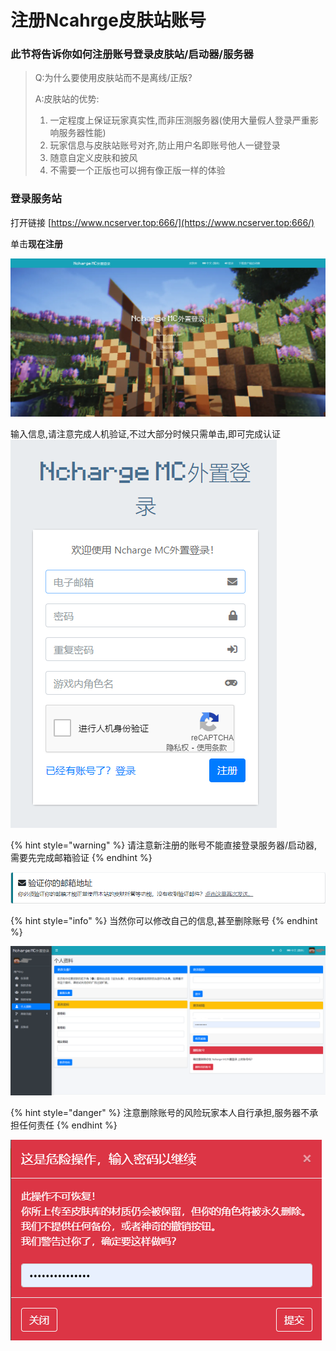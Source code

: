 # 注册Ncahrge皮肤站账号

### 此节将告诉你如何注册账号登录皮肤站/启动器/服务器

> Q:为什么要使用皮肤站而不是离线/正版?
>
> A:皮肤站的优势:
>
> 1. 一定程度上保证玩家真实性,而非压测服务器(使用大量假人登录严重影响服务器性能)
> 2. 玩家信息与皮肤站账号对齐,防止用户名即账号他人一键登录
> 3. 随意自定义皮肤和披风
> 4. 不需要一个正版也可以拥有像正版一样的体验

### 登录服务站&#x20;

打开链接 [https://www.ncserver.top:666/](https://www.ncserver.top:666/)

单击**现在注册**

![](<../.gitbook/assets/image (10).png>)

输入信息,请注意完成人机验证,不过大部分时候只需单击,即可完成认证<img src="../.gitbook/assets/image (13).png" alt="" data-size="original">

{% hint style="warning" %}
请注意新注册的账号不能直接登录服务器/启动器,需要先完成邮箱验证
{% endhint %}

![](<../.gitbook/assets/image (3).png>)

{% hint style="info" %}
当然你可以修改自己的信息,甚至删除账号
{% endhint %}

![](<../.gitbook/assets/image (6).png>)

{% hint style="danger" %}
注意删除账号的风险玩家本人自行承担,服务器不承担任何责任
{% endhint %}

![](<../.gitbook/assets/image (11).png>)
